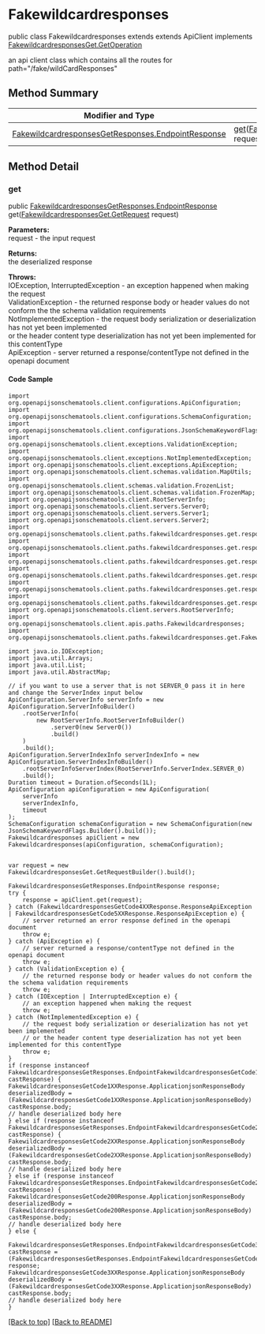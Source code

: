 # Fakewildcardresponses

public class Fakewildcardresponses extends extends ApiClient implements
[FakewildcardresponsesGet.GetOperation](../../paths/fakewildcardresponses/FakewildcardresponsesGet.md#getoperation)

an api client class which contains all the routes for path="/fake/wildCardResponses"

## Method Summary
| Modifier and Type | Method and Description |
| ----------------- | ---------------------- |
| [FakewildcardresponsesGetResponses.EndpointResponse](../../paths/fakewildcardresponses/get/FakewildcardresponsesGetResponses.md#endpointresponse) | [get](#get)([FakewildcardresponsesGet.GetRequest](../../paths/fakewildcardresponses/FakewildcardresponsesGet.md#getrequest) request) |

## Method Detail

### get
public [FakewildcardresponsesGetResponses.EndpointResponse](../../paths/fakewildcardresponses/get/FakewildcardresponsesGetResponses.md#endpointresponse) get([FakewildcardresponsesGet.GetRequest](../../paths/fakewildcardresponses/FakewildcardresponsesGet.md#getrequest) request)

**Parameters:**<br>
request - the input request

**Returns:**<br>
the deserialized response

**Throws:**<br>
IOException, InterruptedException - an exception happened when making the request<br>
ValidationException - the returned response body or header values do not conform the the schema validation requirements<br>
NotImplementedException - the request body serialization or deserialization has not yet been implemented<br>
                          or the header content type deserialization has not yet been implemented for this contentType<br>
ApiException - server returned a response/contentType not defined in the openapi document<br>

#### Code Sample
```
import org.openapijsonschematools.client.configurations.ApiConfiguration;
import org.openapijsonschematools.client.configurations.SchemaConfiguration;
import org.openapijsonschematools.client.configurations.JsonSchemaKeywordFlags;
import org.openapijsonschematools.client.exceptions.ValidationException;
import org.openapijsonschematools.client.exceptions.NotImplementedException;
import org.openapijsonschematools.client.exceptions.ApiException;
import org.openapijsonschematools.client.schemas.validation.MapUtils;
import org.openapijsonschematools.client.schemas.validation.FrozenList;
import org.openapijsonschematools.client.schemas.validation.FrozenMap;
import org.openapijsonschematools.client.RootServerInfo;
import org.openapijsonschematools.client.servers.Server0;
import org.openapijsonschematools.client.servers.Server1;
import org.openapijsonschematools.client.servers.Server2;
import org.openapijsonschematools.client.paths.fakewildcardresponses.get.responses.FakewildcardresponsesGetCode1XXResponse;
import org.openapijsonschematools.client.paths.fakewildcardresponses.get.responses.FakewildcardresponsesGetCode200Response;
import org.openapijsonschematools.client.paths.fakewildcardresponses.get.responses.FakewildcardresponsesGetCode2XXResponse;
import org.openapijsonschematools.client.paths.fakewildcardresponses.get.responses.FakewildcardresponsesGetCode3XXResponse;
import org.openapijsonschematools.client.paths.fakewildcardresponses.get.responses.FakewildcardresponsesGetCode4XXResponse;
import org.openapijsonschematools.client.paths.fakewildcardresponses.get.responses.FakewildcardresponsesGetCode5XXResponse;
import org.openapijsonschematools.client.servers.RootServerInfo;
import org.openapijsonschematools.client.apis.paths.Fakewildcardresponses;
import org.openapijsonschematools.client.paths.fakewildcardresponses.get.FakewildcardresponsesGetResponses;

import java.io.IOException;
import java.util.Arrays;
import java.util.List;
import java.util.AbstractMap;

// if you want to use a server that is not SERVER_0 pass it in here and change the ServerIndex input below
ApiConfiguration.ServerInfo serverInfo = new ApiConfiguration.ServerInfoBuilder()
    .rootServerInfo(
        new RootServerInfo.RootServerInfoBuilder()
            .server0(new Server0())
            .build()
    )
    .build();
ApiConfiguration.ServerIndexInfo serverIndexInfo = new ApiConfiguration.ServerIndexInfoBuilder()
    .rootServerInfoServerIndex(RootServerInfo.ServerIndex.SERVER_0)
    .build();
Duration timeout = Duration.ofSeconds(1L);
ApiConfiguration apiConfiguration = new ApiConfiguration(
    serverInfo
    serverIndexInfo,
    timeout
);
SchemaConfiguration schemaConfiguration = new SchemaConfiguration(new JsonSchemaKeywordFlags.Builder().build());
Fakewildcardresponses apiClient = new Fakewildcardresponses(apiConfiguration, schemaConfiguration);


var request = new FakewildcardresponsesGet.GetRequestBuilder().build();

FakewildcardresponsesGetResponses.EndpointResponse response;
try {
    response = apiClient.get(request);
} catch (FakewildcardresponsesGetCode4XXResponse.ResponseApiException | FakewildcardresponsesGetCode5XXResponse.ResponseApiException e) {
    // server returned an error response defined in the openapi document
    throw e;
} catch (ApiException e) {
    // server returned a response/contentType not defined in the openapi document
    throw e;
} catch (ValidationException e) {
    // the returned response body or header values do not conform the the schema validation requirements
    throw e;
} catch (IOException | InterruptedException e) {
    // an exception happened when making the request
    throw e;
} catch (NotImplementedException e) {
    // the request body serialization or deserialization has not yet been implemented
    // or the header content type deserialization has not yet been implemented for this contentType
    throw e;
}
if (response instanceof FakewildcardresponsesGetResponses.EndpointFakewildcardresponsesGetCode1XXResponse castResponse) {
FakewildcardresponsesGetCode1XXResponse.ApplicationjsonResponseBody deserializedBody = (FakewildcardresponsesGetCode1XXResponse.ApplicationjsonResponseBody) castResponse.body;
// handle deserialized body here
} else if (response instanceof FakewildcardresponsesGetResponses.EndpointFakewildcardresponsesGetCode2XXResponse castResponse) {
FakewildcardresponsesGetCode2XXResponse.ApplicationjsonResponseBody deserializedBody = (FakewildcardresponsesGetCode2XXResponse.ApplicationjsonResponseBody) castResponse.body;
// handle deserialized body here
} else if (response instanceof FakewildcardresponsesGetResponses.EndpointFakewildcardresponsesGetCode200Response castResponse) {
FakewildcardresponsesGetCode200Response.ApplicationjsonResponseBody deserializedBody = (FakewildcardresponsesGetCode200Response.ApplicationjsonResponseBody) castResponse.body;
// handle deserialized body here
} else {
    FakewildcardresponsesGetResponses.EndpointFakewildcardresponsesGetCode3XXResponse castResponse = (FakewildcardresponsesGetResponses.EndpointFakewildcardresponsesGetCode3XXResponse) response;
FakewildcardresponsesGetCode3XXResponse.ApplicationjsonResponseBody deserializedBody = (FakewildcardresponsesGetCode3XXResponse.ApplicationjsonResponseBody) castResponse.body;
// handle deserialized body here
}
```
[[Back to top]](#top) [[Back to README]](../../../README.md)
